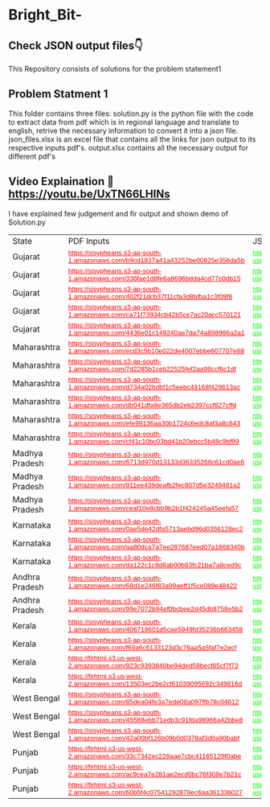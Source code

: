 # Bright_Bit-

## Check JSON output files👇  


This Repository consists of solutions for the problem statement1
## Problem Statment 1
 This folder contains three files:
 solution.py is the python file with the code to extract data from pdf which is in regional language and translate to english, retrive the necessary information to convert it into a json file.
 json_files.xlsx is an excel file that contains all the links for json output to its respective inputs pdf's.
 output.xlsx contains all the necessary output for different pdf's
 
 ## Video Explaination 🎥 https://youtu.be/UxTN66LHlNs
 
   I have explained few judgement and fir output and shown demo of Solution.py
 
 

<table border="0" cellpadding="0" cellspacing="0" id="sheet0" class="sheet0">
        <colgroup><col class="col0">
        <col class="col1">
        <col class="col2">
        <col class="col3">
        <col class="col4">
        <col class="col5">
        </colgroup><tbody>
          <tr class="row0">
            <td class="column0 style2 s">State</td>
            <td class="column1 style2 s">PDF Inputs</td>
            <td class="column2 style3 s">JSON Outputs</td>
            <td class="column3 style3 null"></td>
            <td class="column4 style3 null"></td>
            <td class="column5">&nbsp;</td>
          </tr>
          <tr class="row1">
            <td class="column0 style2 s">Gujarat</td>
            <td class="column1 style4 s"><a href="https://sisypheans.s3-ap-south-1.amazonaws.com/b9cd1837a41a43252be00825e356da5b#" title=""><span style="text-decoration:underline; color:#FF0000; font-family:'Arial'; font-size:10pt">https://sisypheans.s3-ap-south-1.amazonaws.com/b9cd1837a41a43252be00825e356da5b</span></a></td>
            <td class="column2 style2 s"><a href="https://drive.google.com/file/d/1d-9WIfuEpQfqm0m2PaSySk_MdUcepdgL/view?usp=sharing#" title=""><span style="text-decoration:underline; color:#00FF00; font-family:'Arial'; font-size:10pt">https://drive.google.com/file/d/1d-9WIfuEpQfqm0m2PaSySk_MdUcepdgL/view?usp=sharing</span></a></td>
            <td class="column3 style3 null"></td>
            <td class="column4 style3 null"></td>
            <td class="column5">&nbsp;</td>
          </tr>
          <tr class="row2">
            <td class="column0 style2 s">Gujarat</td>
            <td class="column1 style4 s"><a href="https://sisypheans.s3-ap-south-1.amazonaws.com/336fae1d8fe6a8696bdda4cd77c0db15#" title=""><span style="text-decoration:underline; color:#FF0000; font-family:'Arial'; font-size:10pt">https://sisypheans.s3-ap-south-1.amazonaws.com/336fae1d8fe6a8696bdda4cd77c0db15</span></a></td>
            <td class="column2 style2 s"><a href="https://drive.google.com/file/d/1IQeP350wRlcZQtX9OW4tE50F75z4zvFF/view?usp=sharing#" title=""><span style="text-decoration:underline; color:#00FF00; font-family:'Arial'; font-size:10pt">https://drive.google.com/file/d/1IQeP350wRlcZQtX9OW4tE50F75z4zvFF/view?usp=sharing</span></a></td>
            <td class="column3 style3 null"></td>
            <td class="column4 style3 null"></td>
            <td class="column5">&nbsp;</td>
          </tr>
          <tr class="row3">
            <td class="column0 style2 s">Gujarat</td>
            <td class="column1 style4 s"><a href="https://sisypheans.s3-ap-south-1.amazonaws.com/402f21dcb37f11cfa3d8bfba1c3f09f8#" title=""><span style="text-decoration:underline; color:#FF0000; font-family:'Arial'; font-size:10pt">https://sisypheans.s3-ap-south-1.amazonaws.com/402f21dcb37f11cfa3d8bfba1c3f09f8</span></a></td>
            <td class="column2 style2 s"><a href="https://drive.google.com/file/d/1iBp1x-Fd3K5fQAdimT6OWh5ROEUT4SJY/view?usp=sharing#" title=""><span style="text-decoration:underline; color:#00FF00; font-family:'Arial'; font-size:10pt">https://drive.google.com/file/d/1iBp1x-Fd3K5fQAdimT6OWh5ROEUT4SJY/view?usp=sharing</span></a></td>
            <td class="column3 style3 null"></td>
            <td class="column4 style3 null"></td>
            <td class="column5">&nbsp;</td>
          </tr>
          <tr class="row4">
            <td class="column0 style2 s">Gujarat</td>
            <td class="column1 style4 s"><a href="https://sisypheans.s3-ap-south-1.amazonaws.com/ca71f73934cb42b5ce7ac20acc570121#" title=""><span style="text-decoration:underline; color:#FF0000; font-family:'Arial'; font-size:10pt">https://sisypheans.s3-ap-south-1.amazonaws.com/ca71f73934cb42b5ce7ac20acc570121</span></a></td>
            <td class="column2 style2 s"><a href="https://drive.google.com/file/d/1CWmFyOYSWtsEpS8uPdCspOOIwh4f7dNS/view?usp=sharing#" title=""><span style="text-decoration:underline; color:#00FF00; font-family:'Arial'; font-size:10pt">https://drive.google.com/file/d/1CWmFyOYSWtsEpS8uPdCspOOIwh4f7dNS/view?usp=sharing</span></a></td>
            <td class="column3 style3 null"></td>
            <td class="column4 style3 null"></td>
            <td class="column5">&nbsp;</td>
          </tr>
          <tr class="row5">
            <td class="column0 style2 s">Gujarat</td>
            <td class="column1 style4 s"><a href="https://sisypheans.s3-ap-south-1.amazonaws.com/4436e01c149240ae7da74a898986a2a1#" title=""><span style="text-decoration:underline; color:#FF0000; font-family:'Arial'; font-size:10pt">https://sisypheans.s3-ap-south-1.amazonaws.com/4436e01c149240ae7da74a898986a2a1</span></a></td>
            <td class="column2 style2 s"><a href="https://drive.google.com/file/d/1dlml-F8SZf3Nmp9-cxxC-EimAjw1rDjo/view?usp=sharing#" title=""><span style="text-decoration:underline; color:#00FF00; font-family:'Arial'; font-size:10pt">https://drive.google.com/file/d/1dlml-F8SZf3Nmp9-cxxC-EimAjw1rDjo/view?usp=sharing</span></a></td>
            <td class="column3 style3 null"></td>
            <td class="column4 style3 null"></td>
            <td class="column5">&nbsp;</td>
          </tr>
          <tr class="row6">
            <td class="column0 style2 s">Maharashtra</td>
            <td class="column1 style4 s"><a href="https://sisypheans.s3-ap-south-1.amazonaws.com/ecd3c5b10e022de4007ebbe607707e88#" title=""><span style="text-decoration:underline; color:#FF0000; font-family:'Arial'; font-size:10pt">https://sisypheans.s3-ap-south-1.amazonaws.com/ecd3c5b10e022de4007ebbe607707e88</span></a></td>
            <td class="column2 style2 s"><a href="https://drive.google.com/file/d/1ycmh38_zoHXZ3rh7nW8JtPuqe-NJxibW/view?usp=sharing#" title=""><span style="text-decoration:underline; color:#00FF00; font-family:'Arial'; font-size:10pt">https://drive.google.com/file/d/1ycmh38_zoHXZ3rh7nW8JtPuqe-NJxibW/view?usp=sharing</span></a></td>
            <td class="column3 style3 null"></td>
            <td class="column4 style3 null"></td>
            <td class="column5">&nbsp;</td>
          </tr>
          <tr class="row7">
            <td class="column0 style2 s">Maharashtra</td>
            <td class="column1 style4 s"><a href="https://sisypheans.s3-ap-south-1.amazonaws.com/7d2285b1ceb22525fef2aa98ccf6c1df#" title=""><span style="text-decoration:underline; color:#FF0000; font-family:'Arial'; font-size:10pt">https://sisypheans.s3-ap-south-1.amazonaws.com/7d2285b1ceb22525fef2aa98ccf6c1df</span></a></td>
            <td class="column2 style2 s"><a href="https://drive.google.com/file/d/1784DzikK9fhAudMUbk9A2FyzVpPgbGlr/view?usp=sharing#" title=""><span style="text-decoration:underline; color:#00FF00; font-family:'Arial'; font-size:10pt">https://drive.google.com/file/d/1784DzikK9fhAudMUbk9A2FyzVpPgbGlr/view?usp=sharing</span></a></td>
            <td class="column3 style3 null"></td>
            <td class="column4 style3 null"></td>
            <td class="column5">&nbsp;</td>
          </tr>
          <tr class="row8">
            <td class="column0 style2 s">Maharashtra</td>
            <td class="column1 style4 s"><a href="https://sisypheans.s3-ap-south-1.amazonaws.com/d734a02bdbf1c5eebc49168f428613ac#" title=""><span style="text-decoration:underline; color:#FF0000; font-family:'Arial'; font-size:10pt">https://sisypheans.s3-ap-south-1.amazonaws.com/d734a02bdbf1c5eebc49168f428613ac</span></a></td>
            <td class="column2 style2 s"><a href="https://drive.google.com/file/d/1YW8o4q5827ixPZOBU96vdav2X2Mhcdla/view?usp=sharing#" title=""><span style="text-decoration:underline; color:#00FF00; font-family:'Arial'; font-size:10pt">https://drive.google.com/file/d/1YW8o4q5827ixPZOBU96vdav2X2Mhcdla/view?usp=sharing</span></a></td>
            <td class="column3 style3 null"></td>
            <td class="column4 style3 null"></td>
            <td class="column5">&nbsp;</td>
          </tr>
          <tr class="row9">
            <td class="column0 style2 s">Maharashtra</td>
            <td class="column1 style4 s"><a href="https://sisypheans.s3-ap-south-1.amazonaws.com/db041dfa8e365db2eb2397ccf827cffd#" title=""><span style="text-decoration:underline; color:#FF0000; font-family:'Arial'; font-size:10pt">https://sisypheans.s3-ap-south-1.amazonaws.com/db041dfa8e365db2eb2397ccf827cffd</span></a></td>
            <td class="column2 style2 s"><a href="https://drive.google.com/file/d/1hkOqyBr8J3HC8C7KothZxMCS6qdeLxAA/view?usp=sharing#" title=""><span style="text-decoration:underline; color:#00FF00; font-family:'Arial'; font-size:10pt">https://drive.google.com/file/d/1hkOqyBr8J3HC8C7KothZxMCS6qdeLxAA/view?usp=sharing</span></a></td>
            <td class="column3 style3 null"></td>
            <td class="column4 style3 null"></td>
            <td class="column5">&nbsp;</td>
          </tr>
          <tr class="row10">
            <td class="column0 style2 s">Maharashtra</td>
            <td class="column1 style4 s"><a href="https://sisypheans.s3-ap-south-1.amazonaws.com/efe99136aa30b1724c6edc8af3a8c643#" title=""><span style="text-decoration:underline; color:#FF0000; font-family:'Arial'; font-size:10pt">https://sisypheans.s3-ap-south-1.amazonaws.com/efe99136aa30b1724c6edc8af3a8c643</span></a></td>
            <td class="column2 style2 s"><a href="https://drive.google.com/file/d/1FEfr_719TBsusSAKizaBKiJqDCM8UVu6/view?usp=sharing#" title=""><span style="text-decoration:underline; color:#00FF00; font-family:'Arial'; font-size:10pt">https://drive.google.com/file/d/1FEfr_719TBsusSAKizaBKiJqDCM8UVu6/view?usp=sharing</span></a></td>
            <td class="column3 style3 null"></td>
            <td class="column4 style3 null"></td>
            <td class="column5">&nbsp;</td>
          </tr>
          <tr class="row11">
            <td class="column0 style2 s">Maharashtra</td>
            <td class="column1 style4 s"><a href="https://sisypheans.s3-ap-south-1.amazonaws.com/cf41c10bc03bd41b20ebcc5b48c9bf99#" title=""><span style="text-decoration:underline; color:#FF0000; font-family:'Arial'; font-size:10pt">https://sisypheans.s3-ap-south-1.amazonaws.com/cf41c10bc03bd41b20ebcc5b48c9bf99</span></a></td>
            <td class="column2 style2 s"><a href="https://drive.google.com/file/d/1B55jwmszzYq-8RxIGaRlS-DVY58pKJHM/view?usp=sharing#" title=""><span style="text-decoration:underline; color:#00FF00; font-family:'Arial'; font-size:10pt">https://drive.google.com/file/d/1B55jwmszzYq-8RxIGaRlS-DVY58pKJHM/view?usp=sharing</span></a></td>
            <td class="column3 style3 null"></td>
            <td class="column4 style3 null"></td>
            <td class="column5">&nbsp;</td>
          </tr>
          <tr class="row12">
            <td class="column0 style2 s">Madhya Pradesh</td>
            <td class="column1 style4 s"><a href="https://sisypheans.s3-ap-south-1.amazonaws.com/6713d970d13133d36335268c61cd0ae6#" title=""><span style="text-decoration:underline; color:#FF0000; font-family:'Arial'; font-size:10pt">https://sisypheans.s3-ap-south-1.amazonaws.com/6713d970d13133d36335268c61cd0ae6</span></a></td>
            <td class="column2 style2 s"><a href="https://drive.google.com/file/d/1YOnVo1JAsgYGz5GnQT0rxg1xzalKNRoP/view?usp=sharing#" title=""><span style="text-decoration:underline; color:#00FF00; font-family:'Arial'; font-size:10pt">https://drive.google.com/file/d/1YOnVo1JAsgYGz5GnQT0rxg1xzalKNRoP/view?usp=sharing</span></a></td>
            <td class="column3 style3 null"></td>
            <td class="column4 style3 null"></td>
            <td class="column5">&nbsp;</td>
          </tr>
          <tr class="row13">
            <td class="column0 style2 s">Madhya Pradesh</td>
            <td class="column1 style4 s"><a href="https://sisypheans.s3-ap-south-1.amazonaws.com/911ee439deafb2fec807d5e3249481a2#" title=""><span style="text-decoration:underline; color:#FF0000; font-family:'Arial'; font-size:10pt">https://sisypheans.s3-ap-south-1.amazonaws.com/911ee439deafb2fec807d5e3249481a2</span></a></td>
            <td class="column2 style2 s"><a href="https://drive.google.com/file/d/1eYUZ_4EsaRCGvRRyiJ713piXcajGQ5SI/view?usp=sharing#" title=""><span style="text-decoration:underline; color:#00FF00; font-family:'Arial'; font-size:10pt">https://drive.google.com/file/d/1eYUZ_4EsaRCGvRRyiJ713piXcajGQ5SI/view?usp=sharing</span></a></td>
            <td class="column3 style3 null"></td>
            <td class="column4 style3 null"></td>
            <td class="column5">&nbsp;</td>
          </tr>
          <tr class="row14">
            <td class="column0 style2 s">Madhya Pradesh</td>
            <td class="column1 style4 s"><a href="https://sisypheans.s3-ap-south-1.amazonaws.com/ceaf10e8cbb9b2b1f424245a45eefa57#" title=""><span style="text-decoration:underline; color:#FF0000; font-family:'Arial'; font-size:10pt">https://sisypheans.s3-ap-south-1.amazonaws.com/ceaf10e8cbb9b2b1f424245a45eefa57</span></a></td>
            <td class="column2 style2 s"><a href="https://drive.google.com/file/d/18_STQwF3DIXqGL95QnWF5re58L8uhXGO/view?usp=sharing#" title=""><span style="text-decoration:underline; color:#00FF00; font-family:'Arial'; font-size:10pt">https://drive.google.com/file/d/18_STQwF3DIXqGL95QnWF5re58L8uhXGO/view?usp=sharing</span></a></td>
            <td class="column3 style3 null"></td>
            <td class="column4 style3 null"></td>
            <td class="column5">&nbsp;</td>
          </tr>
          <tr class="row15">
            <td class="column0 style2 s">Karnataka</td>
            <td class="column1 style4 s"><a href="https://sisypheans.s3-ap-south-1.amazonaws.com/0ae5de42dfa5713aebd96d0356128ec2#" title=""><span style="text-decoration:underline; color:#FF0000; font-family:'Arial'; font-size:10pt">https://sisypheans.s3-ap-south-1.amazonaws.com/0ae5de42dfa5713aebd96d0356128ec2</span></a></td>
            <td class="column2 style2 s"><a href="https://drive.google.com/file/d/1W5hxjkVNpsFBex55wkb2Slyr2hFzapAb/view?usp=sharing#" title=""><span style="text-decoration:underline; color:#00FF00; font-family:'Arial'; font-size:10pt">https://drive.google.com/file/d/1W5hxjkVNpsFBex55wkb2Slyr2hFzapAb/view?usp=sharing</span></a></td>
            <td class="column3 style3 null"></td>
            <td class="column4 style3 null"></td>
            <td class="column5">&nbsp;</td>
          </tr>
          <tr class="row16">
            <td class="column0 style2 s">Karnataka</td>
            <td class="column1 style4 s"><a href="https://sisypheans.s3-ap-south-1.amazonaws.com/aa80dca7a7ee287687eed07a1668340b#" title=""><span style="text-decoration:underline; color:#FF0000; font-family:'Arial'; font-size:10pt">https://sisypheans.s3-ap-south-1.amazonaws.com/aa80dca7a7ee287687eed07a1668340b</span></a></td>
            <td class="column2 style2 s"><a href="https://drive.google.com/file/d/1YdhuSr8JsKYcTcjmn57Z5RPqw4tUeV41/view?usp=sharing#" title=""><span style="text-decoration:underline; color:#00FF00; font-family:'Arial'; font-size:10pt">https://drive.google.com/file/d/1YdhuSr8JsKYcTcjmn57Z5RPqw4tUeV41/view?usp=sharing</span></a></td>
            <td class="column3 style3 null"></td>
            <td class="column4 style3 null"></td>
            <td class="column5">&nbsp;</td>
          </tr>
          <tr class="row17">
            <td class="column0 style2 s">Karnataka</td>
            <td class="column1 style4 s"><a href="https://sisypheans.s3-ap-south-1.amazonaws.com/da122c1c8d8ab00b83fc21ba7a8ced9c#" title=""><span style="text-decoration:underline; color:#FF0000; font-family:'Arial'; font-size:10pt">https://sisypheans.s3-ap-south-1.amazonaws.com/da122c1c8d8ab00b83fc21ba7a8ced9c</span></a></td>
            <td class="column2 style2 s"><a href="https://drive.google.com/file/d/14bduIiF6QUOggHD9VtSd_it86chZ4Ven/view?usp=sharing#" title=""><span style="text-decoration:underline; color:#00FF00; font-family:'Arial'; font-size:10pt">https://drive.google.com/file/d/14bduIiF6QUOggHD9VtSd_it86chZ4Ven/view?usp=sharing</span></a></td>
            <td class="column3 style3 null"></td>
            <td class="column4 style3 null"></td>
            <td class="column5">&nbsp;</td>
          </tr>
          <tr class="row18">
            <td class="column0 style2 s">Andhra Pradesh</td>
            <td class="column1 style4 s"><a href="https://sisypheans.s3-ap-south-1.amazonaws.com/68d1e246f83a99aeff1f5ce089e48422#" title=""><span style="text-decoration:underline; color:#FF0000; font-family:'Arial'; font-size:10pt">https://sisypheans.s3-ap-south-1.amazonaws.com/68d1e246f83a99aeff1f5ce089e48422</span></a></td>
            <td class="column2 style2 s"><a href="https://drive.google.com/file/d/1gJbc6IRYaErNlFjYWczQ1GVsEy511ic8/view?usp=sharing#" title=""><span style="text-decoration:underline; color:#00FF00; font-family:'Arial'; font-size:10pt">https://drive.google.com/file/d/1gJbc6IRYaErNlFjYWczQ1GVsEy511ic8/view?usp=sharing</span></a></td>
            <td class="column3 style3 null"></td>
            <td class="column4 style3 null"></td>
            <td class="column5">&nbsp;</td>
          </tr>
          <tr class="row19">
            <td class="column0 style2 s">Andhra Pradesh</td>
            <td class="column1 style4 s"><a href="https://sisypheans.s3-ap-south-1.amazonaws.com/99e7072b94ef0bcbee2d45db8758e5b2#" title=""><span style="text-decoration:underline; color:#FF0000; font-family:'Arial'; font-size:10pt">https://sisypheans.s3-ap-south-1.amazonaws.com/99e7072b94ef0bcbee2d45db8758e5b2</span></a></td>
            <td class="column2 style2 s"><a href="https://drive.google.com/file/d/1XOFEqPlEKvNwDy96Wg0pcy62ocRp2NsL/view?usp=sharing#" title=""><span style="text-decoration:underline; color:#00FF00; font-family:'Arial'; font-size:10pt">https://drive.google.com/file/d/1XOFEqPlEKvNwDy96Wg0pcy62ocRp2NsL/view?usp=sharing</span></a></td>
            <td class="column3 style3 null"></td>
            <td class="column4 style3 null"></td>
            <td class="column5">&nbsp;</td>
          </tr>
          <tr class="row20">
            <td class="column0 style2 s">Kerala</td>
            <td class="column1 style4 s"><a href="https://sisypheans.s3-ap-south-1.amazonaws.com/406718601d5cae5949fd35236b663458#" title=""><span style="text-decoration:underline; color:#FF0000; font-family:'Arial'; font-size:10pt">https://sisypheans.s3-ap-south-1.amazonaws.com/406718601d5cae5949fd35236b663458</span></a></td>
            <td class="column2 style2 s"><a href="https://drive.google.com/file/d/1jYq-fCnd0zvbaZuljkKcagldPCz4SUnN/view?usp=sharing#" title=""><span style="text-decoration:underline; color:#00FF00; font-family:'Arial'; font-size:10pt">https://drive.google.com/file/d/1jYq-fCnd0zvbaZuljkKcagldPCz4SUnN/view?usp=sharing</span></a></td>
            <td class="column3 style3 null"></td>
            <td class="column4 style3 null"></td>
            <td class="column5">&nbsp;</td>
          </tr>
          <tr class="row21">
            <td class="column0 style2 s">Kerala</td>
            <td class="column1 style4 s"><a href="https://sisypheans.s3-ap-south-1.amazonaws.com/f69a6c6133123d3c76aa5a5faf7e2ecf#" title=""><span style="text-decoration:underline; color:#FF0000; font-family:'Arial'; font-size:10pt">https://sisypheans.s3-ap-south-1.amazonaws.com/f69a6c6133123d3c76aa5a5faf7e2ecf</span></a></td>
            <td class="column2 style2 s"><a href="https://drive.google.com/file/d/1TAHHfZgnQ0P-14LSlnOVLXIvV-oDAItT/view?usp=sharing#" title=""><span style="text-decoration:underline; color:#00FF00; font-family:'Arial'; font-size:10pt">https://drive.google.com/file/d/1TAHHfZgnQ0P-14LSlnOVLXIvV-oDAItT/view?usp=sharing</span></a></td>
            <td class="column3 style3 null"></td>
            <td class="column4 style3 null"></td>
            <td class="column5">&nbsp;</td>
          </tr>
          <tr class="row22">
            <td class="column0 style2 s">Kerala</td>
            <td class="column1 style4 s"><a href="https://firhtml.s3.us-west-2.amazonaws.com/923c9393846be94ded58becf85cf7f73#" title=""><span style="text-decoration:underline; color:#FF0000; font-family:'Arial'; font-size:10pt">https://firhtml.s3.us-west-2.amazonaws.com/923c9393846be94ded58becf85cf7f73</span></a></td>
            <td class="column2 style2 s"><a href="https://drive.google.com/file/d/1QQgDrwuVaN7GkhU3Ynh_q6RNLrpvwwdI/view?usp=sharing#" title=""><span style="text-decoration:underline; color:#00FF00; font-family:'Arial'; font-size:10pt">https://drive.google.com/file/d/1QQgDrwuVaN7GkhU3Ynh_q6RNLrpvwwdI/view?usp=sharing</span></a></td>
            <td class="column3 style3 null"></td>
            <td class="column4 style3 null"></td>
            <td class="column5">&nbsp;</td>
          </tr>
          <tr class="row23">
            <td class="column0 style2 s">Kerala</td>
            <td class="column1 style4 s"><a href="https://firhtml.s3.us-west-2.amazonaws.com/13503ec2be2cf61039095692c349816d#" title=""><span style="text-decoration:underline; color:#FF0000; font-family:'Arial'; font-size:10pt">https://firhtml.s3.us-west-2.amazonaws.com/13503ec2be2cf61039095692c349816d</span></a></td>
            <td class="column2 style2 s"><a href="https://drive.google.com/file/d/1f29xE0fcx-gtPJvRyFg3pVhlup9OW7br/view?usp=sharing#" title=""><span style="text-decoration:underline; color:#00FF00; font-family:'Arial'; font-size:10pt">https://drive.google.com/file/d/1f29xE0fcx-gtPJvRyFg3pVhlup9OW7br/view?usp=sharing</span></a></td>
            <td class="column3 style3 null"></td>
            <td class="column4 style3 null"></td>
            <td class="column5">&nbsp;</td>
          </tr>
          <tr class="row24">
            <td class="column0 style2 s">West Bengal</td>
            <td class="column1 style4 s"><a href="https://sisypheans.s3-ap-south-1.amazonaws.com/85dea04fe3a7ede08a097ffb78c04612#" title=""><span style="text-decoration:underline; color:#FF0000; font-family:'Arial'; font-size:10pt">https://sisypheans.s3-ap-south-1.amazonaws.com/85dea04fe3a7ede08a097ffb78c04612</span></a></td>
            <td class="column2 style2 s"><a href="https://drive.google.com/file/d/1rSIjSGwpOgL1jKJjS_llqjRlwLgQd8s8/view?usp=sharing#" title=""><span style="text-decoration:underline; color:#00FF00; font-family:'Arial'; font-size:10pt">https://drive.google.com/file/d/1rSIjSGwpOgL1jKJjS_llqjRlwLgQd8s8/view?usp=sharing</span></a></td>
            <td class="column3 style3 null"></td>
            <td class="column4 style3 null"></td>
            <td class="column5">&nbsp;</td>
          </tr>
          <tr class="row25">
            <td class="column0 style2 s">West Bengal</td>
            <td class="column1 style4 s"><a href="https://sisypheans.s3-ap-south-1.amazonaws.com/45588ebb71edb3c91fda98966a42bbe8#" title=""><span style="text-decoration:underline; color:#FF0000; font-family:'Arial'; font-size:10pt">https://sisypheans.s3-ap-south-1.amazonaws.com/45588ebb71edb3c91fda98966a42bbe8</span></a></td>
            <td class="column2 style2 s"><a href="https://drive.google.com/file/d/1N_jGz7uh6pYGo9sk5HjqhwomzXexoPgl/view?usp=sharing#" title=""><span style="text-decoration:underline; color:#00FF00; font-family:'Arial'; font-size:10pt">https://drive.google.com/file/d/1N_jGz7uh6pYGo9sk5HjqhwomzXexoPgl/view?usp=sharing</span></a></td>
            <td class="column3 style3 null"></td>
            <td class="column4 style3 null"></td>
            <td class="column5">&nbsp;</td>
          </tr>
          <tr class="row26">
            <td class="column0 style2 s">West Bengal</td>
            <td class="column1 style4 s"><a href="https://sisypheans.s3-ap-south-1.amazonaws.com/42a00bf126b09b0d0378af3d0a90babf#" title=""><span style="text-decoration:underline; color:#FF0000; font-family:'Arial'; font-size:10pt">https://sisypheans.s3-ap-south-1.amazonaws.com/42a00bf126b09b0d0378af3d0a90babf</span></a></td>
            <td class="column2 style2 s"><a href="https://drive.google.com/file/d/179zX-TcRWXNITPyhysQJELg4RnxI9SNP/view?usp=sharing#" title=""><span style="text-decoration:underline; color:#00FF00; font-family:'Arial'; font-size:10pt">https://drive.google.com/file/d/179zX-TcRWXNITPyhysQJELg4RnxI9SNP/view?usp=sharing</span></a></td>
            <td class="column3 style3 null"></td>
            <td class="column4 style3 null"></td>
            <td class="column5">&nbsp;</td>
          </tr>
          <tr class="row27">
            <td class="column0 style2 s">Punjab</td>
            <td class="column1 style4 s"><a href="https://firhtml.s3-us-west-2.amazonaws.com/33c7342ec228aae7cbc41165129f0abe#" title=""><span style="text-decoration:underline; color:#FF0000; font-family:'Arial'; font-size:10pt">https://firhtml.s3-us-west-2.amazonaws.com/33c7342ec228aae7cbc41165129f0abe</span></a></td>
            <td class="column2 style2 s"><a href="https://drive.google.com/file/d/1w0jhVm0LnJ7s70jihvGEAAXBgIhikr65/view?usp=sharing#" title=""><span style="text-decoration:underline; color:#00FF00; font-family:'Arial'; font-size:10pt">https://drive.google.com/file/d/1w0jhVm0LnJ7s70jihvGEAAXBgIhikr65/view?usp=sharing</span></a></td>
            <td class="column3 style3 null"></td>
            <td class="column4 style3 null"></td>
            <td class="column5">&nbsp;</td>
          </tr>
          <tr class="row28">
            <td class="column0 style2 s">Punjab</td>
            <td class="column1 style4 s"><a href="https://firhtml.s3-us-west-2.amazonaws.com/ac9cea7e281ae2ecd0bc76f308e7b21c#" title=""><span style="text-decoration:underline; color:#FF0000; font-family:'Arial'; font-size:10pt">https://firhtml.s3-us-west-2.amazonaws.com/ac9cea7e281ae2ecd0bc76f308e7b21c</span></a></td>
            <td class="column2 style2 s"><a href="https://drive.google.com/file/d/1cWuDzYJhLH2MWfMrcrIQdyKwkfcNjJJg/view?usp=sharing#" title=""><span style="text-decoration:underline; color:#00FF00; font-family:'Arial'; font-size:10pt">https://drive.google.com/file/d/1cWuDzYJhLH2MWfMrcrIQdyKwkfcNjJJg/view?usp=sharing</span></a></td>
            <td class="column3 style3 null"></td>
            <td class="column4 style3 null"></td>
            <td class="column5">&nbsp;</td>
          </tr>
          <tr class="row29">
            <td class="column0 style2 s">Punjab</td>
            <td class="column1 style4 s"><a href="https://firhtml.s3-us-west-2.amazonaws.com/60b5f4c07541292878ec6aa361336027#" title=""><span style="text-decoration:underline; color:#FF0000; font-family:'Arial'; font-size:10pt">https://firhtml.s3-us-west-2.amazonaws.com/60b5f4c07541292878ec6aa361336027</span></a></td>
            <td class="column2 style2 s"><a href="https://drive.google.com/file/d/1zOCKSbEInl0cz98HeLtXVmNDOtFd76GE/view?usp=sharing#" title=""><span style="text-decoration:underline; color:#00FF00; font-family:'Arial'; font-size:10pt">https://drive.google.com/file/d/1zOCKSbEInl0cz98HeLtXVmNDOtFd76GE/view?usp=sharing</span></a></td>
            <td class="column3 style3 null"></td>
            <td class="column4 style3 null"></td>
            <td class="column5">&nbsp;</td>
          </tr>
        </tbody>
    </table>


